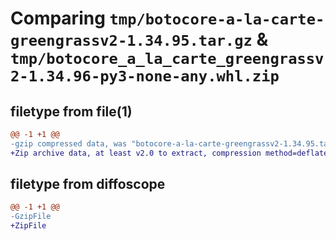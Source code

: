 # Comparing `tmp/botocore-a-la-carte-greengrassv2-1.34.95.tar.gz` & `tmp/botocore_a_la_carte_greengrassv2-1.34.96-py3-none-any.whl.zip`

## filetype from file(1)

```diff
@@ -1 +1 @@
-gzip compressed data, was "botocore-a-la-carte-greengrassv2-1.34.95.tar", last modified: Wed May  1 01:06:22 2024, max compression
+Zip archive data, at least v2.0 to extract, compression method=deflate
```

## filetype from diffoscope

```diff
@@ -1 +1 @@
-GzipFile
+ZipFile
```

